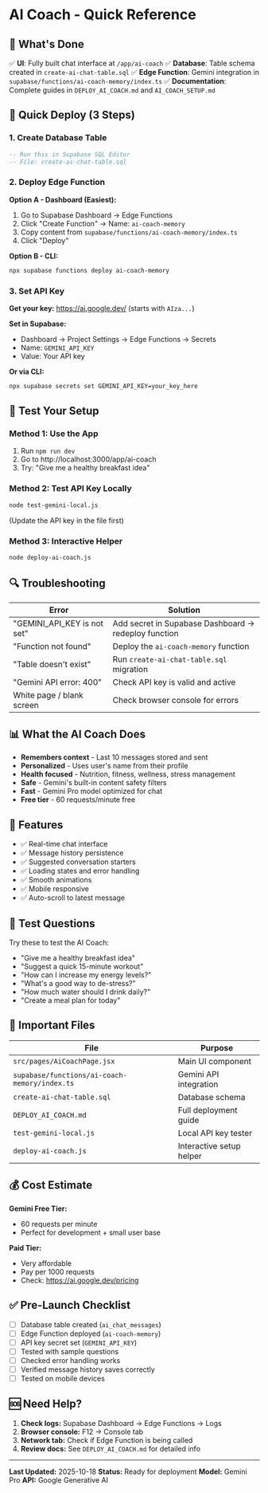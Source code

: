 # AI Coach - Quick Reference

## 🎯 What's Done
✅ **UI**: Fully built chat interface at `/app/ai-coach`
✅ **Database**: Table schema created in `create-ai-chat-table.sql`
✅ **Edge Function**: Gemini integration in `supabase/functions/ai-coach-memory/index.ts`
✅ **Documentation**: Complete guides in `DEPLOY_AI_COACH.md` and `AI_COACH_SETUP.md`

## 🚀 Quick Deploy (3 Steps)

### 1. Create Database Table
```sql
-- Run this in Supabase SQL Editor
-- File: create-ai-chat-table.sql
```

### 2. Deploy Edge Function

**Option A - Dashboard (Easiest):**
1. Go to Supabase Dashboard → Edge Functions
2. Click "Create Function" → Name: `ai-coach-memory`
3. Copy content from `supabase/functions/ai-coach-memory/index.ts`
4. Click "Deploy"

**Option B - CLI:**
```bash
npx supabase functions deploy ai-coach-memory
```

### 3. Set API Key

**Get your key:** https://ai.google.dev/ (starts with `AIza...`)

**Set in Supabase:**
- Dashboard → Project Settings → Edge Functions → Secrets
- Name: `GEMINI_API_KEY`
- Value: Your API key

**Or via CLI:**
```bash
npx supabase secrets set GEMINI_API_KEY=your_key_here
```

## 🧪 Test Your Setup

### Method 1: Use the App
1. Run `npm run dev`
2. Go to http://localhost:3000/app/ai-coach
3. Try: "Give me a healthy breakfast idea"

### Method 2: Test API Key Locally
```bash
node test-gemini-local.js
```
(Update the API key in the file first)

### Method 3: Interactive Helper
```bash
node deploy-ai-coach.js
```

## 🔍 Troubleshooting

| Error | Solution |
|-------|----------|
| "GEMINI_API_KEY is not set" | Add secret in Supabase Dashboard → redeploy function |
| "Function not found" | Deploy the `ai-coach-memory` function |
| "Table doesn't exist" | Run `create-ai-chat-table.sql` migration |
| "Gemini API error: 400" | Check API key is valid and active |
| White page / blank screen | Check browser console for errors |

## 📊 What the AI Coach Does

- **Remembers context** - Last 10 messages stored and sent
- **Personalized** - Uses user's name from their profile
- **Health focused** - Nutrition, fitness, wellness, stress management
- **Safe** - Gemini's built-in content safety filters
- **Fast** - Gemini Pro model optimized for chat
- **Free tier** - 60 requests/minute free

## 🎨 Features

- ✅ Real-time chat interface
- ✅ Message history persistence
- ✅ Suggested conversation starters
- ✅ Loading states and error handling
- ✅ Smooth animations
- ✅ Mobile responsive
- ✅ Auto-scroll to latest message

## 📝 Test Questions

Try these to test the AI Coach:
- "Give me a healthy breakfast idea"
- "Suggest a quick 15-minute workout"
- "How can I increase my energy levels?"
- "What's a good way to de-stress?"
- "How much water should I drink daily?"
- "Create a meal plan for today"

## 🔗 Important Files

| File | Purpose |
|------|---------|
| `src/pages/AiCoachPage.jsx` | Main UI component |
| `supabase/functions/ai-coach-memory/index.ts` | Gemini API integration |
| `create-ai-chat-table.sql` | Database schema |
| `DEPLOY_AI_COACH.md` | Full deployment guide |
| `test-gemini-local.js` | Local API key tester |
| `deploy-ai-coach.js` | Interactive setup helper |

## 💰 Cost Estimate

**Gemini Free Tier:**
- 60 requests per minute
- Perfect for development + small user base

**Paid Tier:**
- Very affordable
- Pay per 1000 requests
- Check: https://ai.google.dev/pricing

## ✅ Pre-Launch Checklist

- [ ] Database table created (`ai_chat_messages`)
- [ ] Edge Function deployed (`ai-coach-memory`)
- [ ] API key secret set (`GEMINI_API_KEY`)
- [ ] Tested with sample questions
- [ ] Checked error handling works
- [ ] Verified message history saves correctly
- [ ] Tested on mobile devices

## 🆘 Need Help?

1. **Check logs:** Supabase Dashboard → Edge Functions → Logs
2. **Browser console:** F12 → Console tab
3. **Network tab:** Check if Edge Function is being called
4. **Review docs:** See `DEPLOY_AI_COACH.md` for detailed info

---

**Last Updated:** 2025-10-18
**Status:** Ready for deployment
**Model:** Gemini Pro
**API:** Google Generative AI
